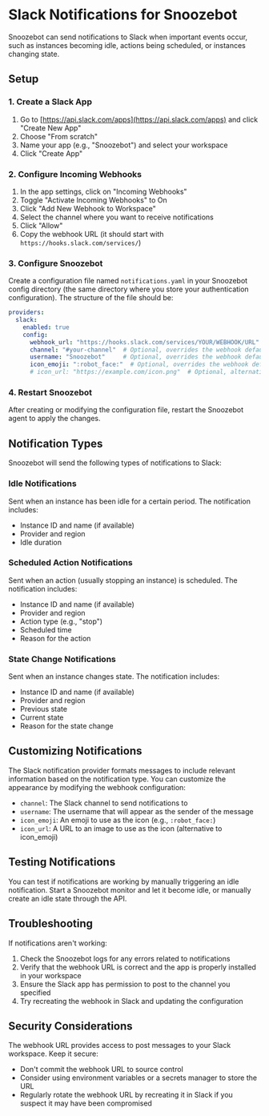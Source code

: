 # Slack Notifications for Snoozebot

Snoozebot can send notifications to Slack when important events occur, such as instances becoming idle, actions being scheduled, or instances changing state.

## Setup

### 1. Create a Slack App

1. Go to [https://api.slack.com/apps](https://api.slack.com/apps) and click "Create New App"
2. Choose "From scratch"
3. Name your app (e.g., "Snoozebot") and select your workspace
4. Click "Create App"

### 2. Configure Incoming Webhooks

1. In the app settings, click on "Incoming Webhooks"
2. Toggle "Activate Incoming Webhooks" to On
3. Click "Add New Webhook to Workspace"
4. Select the channel where you want to receive notifications
5. Click "Allow"
6. Copy the webhook URL (it should start with `https://hooks.slack.com/services/`)

### 3. Configure Snoozebot

Create a configuration file named `notifications.yaml` in your Snoozebot config directory (the same directory where you store your authentication configuration). The structure of the file should be:

```yaml
providers:
  slack:
    enabled: true
    config:
      webhook_url: "https://hooks.slack.com/services/YOUR/WEBHOOK/URL"
      channel: "#your-channel"  # Optional, overrides the webhook default
      username: "Snoozebot"     # Optional, overrides the webhook default
      icon_emoji: ":robot_face:"  # Optional, overrides the webhook default
      # icon_url: "https://example.com/icon.png"  # Optional, alternative to icon_emoji
```

### 4. Restart Snoozebot

After creating or modifying the configuration file, restart the Snoozebot agent to apply the changes.

## Notification Types

Snoozebot will send the following types of notifications to Slack:

### Idle Notifications

Sent when an instance has been idle for a certain period. The notification includes:

- Instance ID and name (if available)
- Provider and region
- Idle duration

### Scheduled Action Notifications

Sent when an action (usually stopping an instance) is scheduled. The notification includes:

- Instance ID and name (if available)
- Provider and region
- Action type (e.g., "stop")
- Scheduled time
- Reason for the action

### State Change Notifications

Sent when an instance changes state. The notification includes:

- Instance ID and name (if available)
- Provider and region
- Previous state
- Current state
- Reason for the state change

## Customizing Notifications

The Slack notification provider formats messages to include relevant information based on the notification type. You can customize the appearance by modifying the webhook configuration:

- `channel`: The Slack channel to send notifications to
- `username`: The username that will appear as the sender of the message
- `icon_emoji`: An emoji to use as the icon (e.g., `:robot_face:`)
- `icon_url`: A URL to an image to use as the icon (alternative to icon_emoji)

## Testing Notifications

You can test if notifications are working by manually triggering an idle notification. Start a Snoozebot monitor and let it become idle, or manually create an idle state through the API.

## Troubleshooting

If notifications aren't working:

1. Check the Snoozebot logs for any errors related to notifications
2. Verify that the webhook URL is correct and the app is properly installed in your workspace
3. Ensure the Slack app has permission to post to the channel you specified
4. Try recreating the webhook in Slack and updating the configuration

## Security Considerations

The webhook URL provides access to post messages to your Slack workspace. Keep it secure:

- Don't commit the webhook URL to source control
- Consider using environment variables or a secrets manager to store the URL
- Regularly rotate the webhook URL by recreating it in Slack if you suspect it may have been compromised